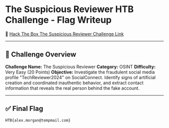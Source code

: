 # The Suspicious Reviewer HTB Challenge - Flag Writeup

🔗 [Hack The Box The Suspicious Reviewer Challenge Link](https://app.hackthebox.com/challenges/The%2520Suspicious%2520Reviewer)

---

## 🎯 Challenge Overview

**Challenge Name:** The Suspicious Reviewer
**Category:** OSINT
**Difficulty:** Very Easy (20 Points)
**Objective:**
Investigate the fraudulent social media profile "TechReviewer2024" on SocialConnect.
Identify signs of artificial creation and coordinated inauthentic behavior, and extract contact information that reveals the real person behind the fake account.

---

## ✅ Final Flag

```
HTB{alex.morgan@tempmail.com}
```
